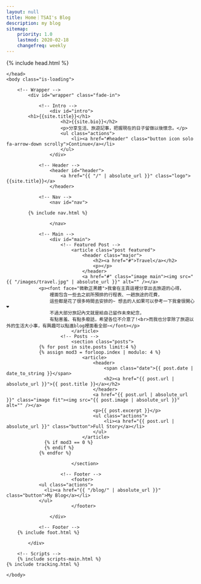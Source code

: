 ```yaml
---
layout: null
title: Home｜TSAI's Blog
description: my blog
sitemap:
    priority: 1.0
    lastmod: 2020-02-18
    changefreq: weekly
---
```

<html>
	<head>
    {% include head.html %}


	</head>
	<body class="is-loading">

		<!-- Wrapper -->
			<div id="wrapper" class="fade-in">

				<!-- Intro -->
					<div id="intro">
            <h1>{{site.title}}</h1>
						<h2>{{site.bio}}</h2>
						<p>分享生活、旅遊記事，把握現在的日子留做以後懷念。</p>
						<ul class="actions">
							<li><a href="#header" class="button icon solo fa-arrow-down scrolly">Continue</a></li>
						</ul>
					</div>

				<!-- Header -->
					<header id="header">
						<a href="{{ "/" | absolute_url }}" class="logo">{{site.title}}</a>
					</header>

				<!-- Nav -->
					<nav id="nav">

            {% include nav.html %}

					</nav>

				<!-- Main -->
					<div id="main">
						<!-- Featured Post -->
							<article class="post featured">
								<header class="major">
									<h2><a href="#">Travel</a></h2>
									<p></p>
								</header>
								<a href="#" class="image main"><img src="{{ "/images/travel.jpg" | absolute_url }}" alt="" /></a>
                <p><font face="微軟正黑體">我會在主頁這裡分享出去旅遊的心得，
					裡面包含一些去之前所預排的行程表、一趟旅途的花費，
					這些都是花了很多時間去安排的~ 想去的人如果可以參考一下我會很開心❤️
					不過大部分旅記內文就是給自己留作未來紀念，
					有點害羞、有點多廢話，希望各位不介意了!<br>而我也分享除了旅遊以外的生活大小事，有興趣可以點進blog裡面看全部~</font></p>
							</article>
						<!-- Posts -->
							<section class="posts">
                {% for post in site.posts limit:4 %}
                {% assign mod3 = forloop.index | modulo: 4 %}
  								<article>
  									<header>
  										<span class="date">{{ post.date | date_to_string }}</span>
  										<h2><a href="{{ post.url | absolute_url }}">{{ post.title }}</a></h2>
  									</header>
  									<a href="{{ post.url | absolute_url }}" class="image fit"><img src="{{ post.image | absolute_url }}" alt="" /></a>
  									<p>{{ post.excerpt }}</p>
  									<ul class="actions">
  										<li><a href="{{ post.url | absolute_url }}" class="button">Full Story</a></li>
  									</ul>
  								</article>
                  {% if mod3 == 0 %}
                  {% endif %}
                {% endfor %}

							</section>

						<!-- Footer -->
							<footer>
                <ul class="actions">
                  <li><a href="{{ "/blog/" | absolute_url }}" class="button">My Blog</a></li>
                </ul>
							</footer>

					</div>

				<!-- Footer -->
        {% include foot.html %}

			</div>

		<!-- Scripts -->
		{% include scripts-main.html %}
    {% include tracking.html %}

	</body>
</html>

